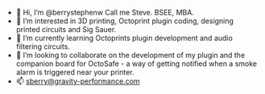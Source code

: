- 👋 Hi, I’m @berrystephenw Call me Steve. BSEE, MBA.
- 👀 I’m interested in 3D printing, Octoprint plugin coding, designing printed circuits and Sig Sauer.
- 🌱 I’m currently learning Octoprints plugin development and audio filtering circuits.
- 💞️ I’m looking to collaborate on the development of my plugin and the companion board for OctoSafe - a way of getting notified when a smoke alarm is triggered near your printer.
- 📫 sberry@gravity-performance.com

<!---
berrystephenw/berrystephenw is a ✨ special ✨ repository because its `README.md` (this file) appears on your GitHub profile.
You can click the Preview link to take a look at your changes.
--->
